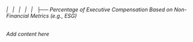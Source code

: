###### |   |   |   |   |   ├── Percentage of Executive Compensation Based on Non-Financial Metrics (e.g., ESG)

*Add content here*